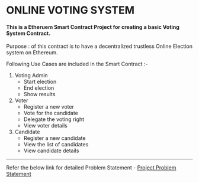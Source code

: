 # ONLINE VOTING SYSTEM
#### This is a Etheruem Smart Contract Project for creating a basic Voting System Contract.
Purpose : of this contract is to have a decentralized trustless Online Election system on Ethereum.

Following Use Cases are included in the Smart Contract :-

1. Voting Admin
      - Start election
      - End election
      - Show results
2. Voter
      - Register a new voter
      - Vote for the candidate
      - Delegate the voting right
      - View voter details
3. Candidate
      - Register a new candidate
      - View the list of candidates
      - View candidate details

------------

Refer the below link for detailed Problem Statement - 
[Project Problem Statement](https://www.notion.so/Online-Voting-Application-d343f74188754996af93c440d2522187?pvs=4#5ff5681acca5492e81f54b7b67687337)
